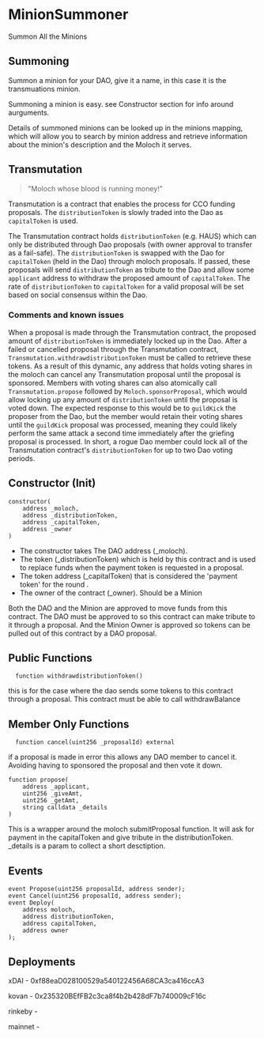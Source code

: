 # MinionSummoner
Summon All the Minions

## Summoning 
Summon a minion for your DAO, give it a name, in this case it is the transmuations minion. 

Summoning a minion is easy. see Constructor section for info around aurguments.

Details of summoned minions can be looked up in the minions mapping, which will allow you to search by minion address and retrieve information about the minion's description and the Moloch it serves. 

## Transmutation

> "Moloch whose blood is running money!"

Transmutation is a contract that enables the process for CCO funding proposals.
The `distributionToken` is slowly traded into the Dao as `capitalToken` is used.

The Transmutation contract holds `distributionToken` (e.g. HAUS) which can only be distributed through Dao proposals (with owner approval to transfer as a fail-safe).
The `distributionToken` is swapped with the Dao for `capitalToken` (held in the Dao) through moloch proposals.
If passed, these proposals will send `distributionToken` as tribute to the Dao and allow some `applicant` address to withdraw the proposed amount of `capitalToken`.
The rate of `distributionToken` to `capitalToken` for a valid proposal will be set based on social consensus within the Dao.

### Comments and known issues

When a proposal is made through the Transmutation contract, the proposed amount of `distributionToken` is immediately locked up in the Dao.
After a failed or cancelled proposal through the Transmutation contract, `Transmutation.withdrawdistributionToken` must be called to retrieve these tokens.
As a result of this dynamic, any address that holds voting shares in the moloch can cancel any Transmutation proposal until the proposal is sponsored.
Members with voting shares can also atomically call `Transmutation.propose` followed by `Moloch.sponsorProposal`, which would allow locking up any amount of `distributionToken` until the proposal is voted down.
The expected response to this would be to `guildKick` the proposer from the Dao, but the member would retain their voting shares until the `guildKick` proposal was processed, meaning they could likely perform the same attack a second time immediately after the griefing proposal is processed.
In short, a rogue Dao member could lock all of the Transmutation contract's `distributionToken` for up to two Dao voting periods.

## Constructor (Init)

    constructor(
        address _moloch,
        address _distributionToken,
        address _capitalToken,
        address _owner
    )

* The constructor takes The DAO address (_moloch).
* The token (_distributionToken) which is held by this contract and is used to replace funds when the payment token is requested in a proposal.
* The token address (_capitalToken) that is considered the 'payment token' for the round .
* The owner of the contract (_owner). Should be a Minion

Both the DAO and the Minion are approved to move funds from this contract. The DAO must be approved to so this contract can make tribute to it through a proposal. And the Minion Owner is approved so tokens can be pulled out of this contract by a DAO proposal.

## Public Functions

`  function withdrawdistributionToken()`

this is for the case where the dao sends some tokens to this contract through a proposal. This contract must be able to call withdrawBalance

## Member Only Functions

`  function cancel(uint256 _proposalId) external`

if a proposal is made in error this allows any DAO member to cancel it. Avoiding having to sponsored the proposal and then vote it down.

    function propose(
        address _applicant,
        uint256 _giveAmt,
        uint256 _getAmt,
        string calldata _details
    )

This is a wrapper around the moloch submitProposal function. It will ask for payment in the capitalToken and give tribute in the distributionToken. _details is a param to collect a short desctiption.

## Events

    event Propose(uint256 proposalId, address sender);
    event Cancel(uint256 proposalId, address sender);
    event Deploy(
        address moloch,
        address distributionToken,
        address capitalToken,
        address owner
    );

## Deployments

xDAI - 0xf88eaD028100529a540122456A68CA3ca416ccA3

kovan - 0x235320BEfFB2c3ca8f4b2b428dF7b740009cF16c

rinkeby - 

mainnet - 
